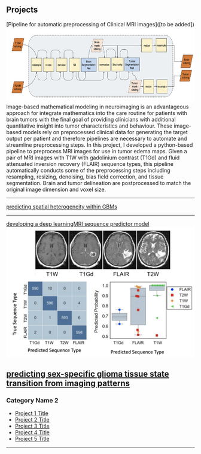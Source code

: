 
## Projects 

[Pipeline for automatic preprocessing of Clinical MRI images]([to be added])
<img src="images/pipeline.jpg?raw=true" width="1200" height="200"/>
Image-based mathematical modeling in neuroimaging is an advantageous approach for integrate mathematics into the care routine for patients with brain tumors with the final goal of providing clinicians with additional quantitative insight into tumor characteristics and behaviour. These image-based models rely on preprocessed clinical data for generating the target output per patient and therefore pipelines are necessary to automate and streamline preprocessing steps. In this project, I developed a python-based pipeline to preprocess MRI images for use in tumor edema maps. Given a pair of MRI images with T1W with gadolinium contrast (T1Gd) and fluid attenuated inversion recovery (FLAIR) sequence types, this pipeline automatically conducts some of the preprocessing steps including resampling, resizing, denoising, bias field correction, and tissue segmentation. Brain and tumor delineation are postprocessed to match the original image dimension and voxel size.
 
---
[predicting spatial heterogeneity within GBMs]([https://github.com/SARARANJBAR/SpatialHeterogeneityPredictor])

---
[developing a deep learningMRI sequence predictor model]([https://github.com/SARARANJBAR/PNTGliomaSegmentationProjec])
<img src="images/seqpred.png?raw=true"/>

[predicting sex-specific glioma tissue state transition from imaging patterns]([https://github.com/SARARANJBAR/PNTGliomaBiopsyMachineLearningProject])
---

### Category Name 2

- [Project 1 Title](http://example.com/)
- [Project 2 Title](http://example.com/)
- [Project 3 Title](http://example.com/)
- [Project 4 Title](http://example.com/)
- [Project 5 Title](http://example.com/)

---



